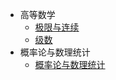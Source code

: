 - 高等数学
  - [极限与连续](.\高等数学\高等数学.md)
  - [级数](高等数学/级数.md)
- 概率论与数理统计
  - [概率论与数理统计](概率论与数理统计/概率论笔记.md)